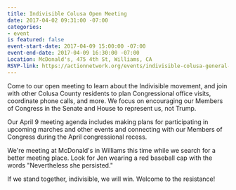 ```yaml
---
title: Indivisible Colusa Open Meeting
date: 2017-04-02 09:31:00 -07:00
categories:
- event
is featured: false
event-start-date: 2017-04-09 15:00:00 -07:00
event-end-date: 2017-04-09 16:30:00 -07:00
Location: McDonald's, 475 4th St, Williams, CA
RSVP-link: https://actionnetwork.org/events/indivisible-colusa-general-meeting?source=direct_link&
---
```


Come to our open meeting to learn about the Indivisible movement, and join with other Colusa County residents to plan Congressional office visits, coordinate phone calls, and more. We focus on encouraging our Members of Congress in the Senate and House to represent us, not Trump. 

Our April 9 meeting agenda includes making plans for participating in upcoming marches and other events and connecting with our Members of Congress during the April congressional recess. 

We're meeting at McDonald's in Williams this time while we search for a better meeting place. Look for Jen wearing a red baseball cap with the words "Nevertheless she persisted."

If we stand together, indivisible, we will win. Welcome to the resistance! 
